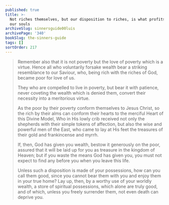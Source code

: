 ```yaml
---
published: true
title: >-
  Not riches themselves, but our disposition to riches, is what profits or harms
  our souls
archiveSlug: sinnersguide00luis
archivePage: '340'
bookSlug: the-sinners-guide
tags: []
sortOrder: 217
---
```


> Remember also that it is not poverty but the love of poverty which is a virtue. Hence all who voluntarily forsake wealth bear a striking resemblance to our Saviour, who, being rich with the riches of God, became poor for love of us.
>
> They who are compelled to live in poverty, but bear it with patience, never coveting the wealth which is denied them, convert their necessity into a meritorious virtue.
>
> As the poor by their poverty conform themselves to Jesus Christ, so the rich by their alms can conform their hearts to the merciful Heart of this Divine Model, Who in His lowly crib received not only the shepherds with their simple tokens of affection, but also the wise and powerful men of the East, who came to lay at His feet the treasures of their gold and frankincense and myrrh.
>
> If, then, God has given you wealth, bestow it generously on the poor, assured that it will be laid up for you as treasure in the kingdom of Heaven; but if you waste the means God has given you, you must not expect to find any before you when you leave this life.
>
> Unless such a disposition is made of your possessions, how can you call them good, since you cannot bear them with you and enjoy them in your true home? Lay up, then, by a worthy use of your worldly wealth, a store of spiritual possessions, which alone are truly good, and of which, unless you freely surrender them, not even death can deprive you.
